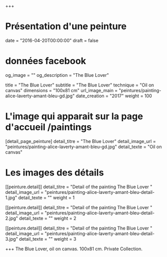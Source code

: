 +++
# Présentation d'une peinture
date = "2016-04-20T00:00:00"
draft = false

# données facebook
og_image = ""
og_description = "The Blue Lover"

title = "The Blue Lover"
subtitle = "The Blue Lover"
technique = "Oil on canvas"
dimensions = "100x81 cm"
url_image_main = "peintures/painting-alice-laverty-amant-bleu-gd.jpg"
date_creation = "2017"
weight = 100

# L'image qui apparait sur la page d'accueil /paintings
[detail_page_peinture]
detail_titre = "The Blue Lover"
detail_image_url = "peintures/painting-alice-laverty-amant-bleu-gd.jpg"
detail_texte = "Oil on canvas"

# Les images des détails
[[peinture.detail]]
detail_titre = "Detail of the painting The Blue Lover "
detail_image_url = "peintures/painting-alice-laverty-amant-bleu-detail-1.jpg"
detail_texte = ""
weight = 1

[[peinture.detail]]
detail_titre = "Detail of the painting The Blue Lover "
detail_image_url = "peintures/painting-alice-laverty-amant-bleu-detail-2.jpg"
detail_texte = ""
weight = 2

[[peinture.detail]]
detail_titre = "Detail of the painting The Blue Lover "
detail_image_url = "peintures/painting-alice-laverty-amant-bleu-detail-3.jpg"
detail_texte = ""
weight = 3

+++
The Blue Lover, oil on canvas. 100x81 cm. Private Collection.
